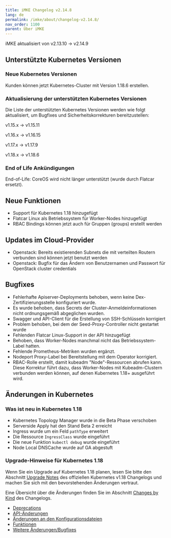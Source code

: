 ```yaml
---
title: iMKE Changelog v2.14.8
lang: de
permalink: /imke/about/changelog-v2.14.8/
nav_order: 1100
parent: Über iMKE
---
```

<!-- LTeX:  language=de-DE -->

iMKE aktualisiert von v2.13.10 → v2.14.9

## Unterstützte Kubernetes Versionen

### Neue Kubernetes Versionen

Kunden können jetzt Kubernetes-Cluster mit Version 1.18.6 erstellen.

### Aktualisierung der unterstützten Kubernetes Versionen

Die Liste der unterstützten Kubernetes Versionen werden wie folgt aktualisiert, um Bugfixes und Sicherheitskorrekturen bereitzustellen:

v1.15.x -> v1.15.11

v1.16.x -> v1.16.15

v1.17.x -> v1.17.9

v1.18.x -> v1.18.6

### End of Life Ankündigungen

End-of-Life: CoreOS wird nicht länger unterstützt (wurde durch Flatcar ersetzt).

## Neue Funktionen

- Support für Kubernetes 1.18 hinzugefügt
- Flatcar Linux als Betriebssystem für Worker-Nodes hinzugefügt
- RBAC Bindings können jetzt auch für Gruppen (groups) erstellt werden

## Updates im Cloud-Provider

- Openstack: Bereits existierenden Subnets die mit verteilten Routern verbunden sind können jetzt benutzt werden
- Openstack: Bugfix für das Ändern von Benutzernamen und Passwort für OpenStack cluster credentials

## Bugfixes

- Fehlerhafte Apiserver-Deployments behoben, wenn keine Dex-Zertifizierungsstelle konfiguriert wurde.
- Es wurde behoben, dass Secrets der Cluster-Anmeldeinformationen nicht ordnungsgemäß abgeglichen wurden.
- Swagger und API-Client für die Erstellung von SSH-Schlüsseln korrigiert
- Problem behoben, bei dem der Seed-Proxy-Controller nicht gestartet wurde
- Fehlenden Flatcar Linux-Support in der API hinzugefügt
- Behoben, dass Worker-Nodes manchmal nicht das Betriebssystem-Label hatten.
- Fehlende Prometheus-Metriken wurden ergänzt.
- Nodeport Proxy-Label bei Bereitstellung mit dem Operator korrigiert.
- RBAC-Rolle erstellt, damit kubeadm "Node"-Ressourcen abrufen kann. Diese Korrektur führt dazu, dass Worker-Nodes mit Kubeadm-Clustern verbunden werden können, auf denen Kubernetes 1.18+ ausgeführt wird.

## Änderungen in Kubernetes

### Was ist neu in Kubernetes 1.18

- Kubernetes Topology Manager wurde in die Beta Phase verschoben 
- Serverside Apply hat den Stand Beta 2 erreicht
- Ingress wurde um ein Feld `pathType` erweitert
- Die Ressource `IngressClass` wurde eingeführt
- Die neue Funktion `kubectl debug` wurde eingeführt
- Node Local DNSCache wurde auf GA abgestuft

### Upgrade-Hinweise für Kubernetes 1.18

Wenn Sie ein Upgrade auf Kubernetes 1.18 planen, lesen Sie bitte den Abschnitt [Upgrade Notes](https://v1-18.docs.kubernetes.io/docs/setup/release/notes/#urgent-upgrade-notes) des offiziellen Kubernetes v1.18 Changelogs und machen Sie sich mit den bevorstehenden Änderungen vertraut.

Eine Übersicht über die Änderungen finden Sie im Abschnitt [Changes by Kind](https://v1-18.docs.kubernetes.io/docs/setup/release/notes/#changes-by-kind) des Changelogs.

* [Deprecations](https://v1-18.docs.kubernetes.io/docs/setup/release/notes/#deprecation)
* [API-Änderungen](https://v1-18.docs.kubernetes.io/docs/setup/release/notes/#api-change)
* [Änderungen an den Konfigurationsdateien](https://v1-18.docs.kubernetes.io/docs/setup/release/notes/#configuration-file-changes)
* [Funktionen](https://v1-18.docs.kubernetes.io/docs/setup/release/notes/#feature)
* [Weitere Änderungen/Bugfixes](https://v1-18.docs.kubernetes.io/docs/setup/release/notes/#other-bug-cleanup-or-flake)
